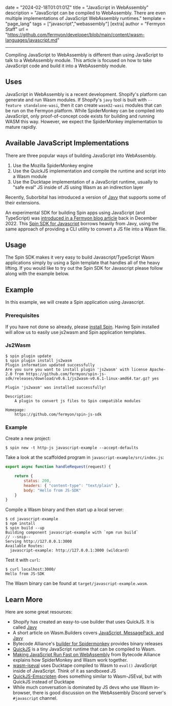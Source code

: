 date = "2024-02-18T01:01:01Z"
title = "JavaScript in WebAssembly"
description = "JavaScript can be compiled to WebAssembly. There are even multiple implementations of JavaScript WebAssembly runtimes."
template = "page_lang"
tags = ["javascript","webassembly"]
[extra]
author = "Fermyon Staff"
url = "https://github.com/fermyon/developer/blob/main/content/wasm-languages/javascript.md"

---

Compiling JavaScript to WebAssembly is different than using JavaScript to talk to a WebAssembly module. This article is focused on how to take JavaScript code and build it into a WebAssembly module.

## Uses

JavaScript in WebAssembly is a recent development. Shopify's platform can generate and run Wasm modules. If Shopify's `javy` tool is built with `--feature standalone-wasi`, then it can create `wasm32-wasi` modules that can be run on the Fermyon platform. While SpiderMonkey can be compiled into JavaScript, only proof-of-concept code exists for building and running WASM this way. However, we expect the SpiderMonkey implementation to mature rapidly.

## Available JavaScript Implementations

There are three popular ways of building JavaScript into WebAssembly.

1. Use the Mozilla SpiderMonkey engine
2. Use the QuickJS implementation and compile the runtime and script into a Wasm module
3. Use the Ducktape implementation of a JavaScript runtime, usually to "safe eval" JS inside of JS using Wasm as an indirection layer 

Recently, Suborbital has introduced a version of [Javy](https://github.com/suborbital/javy) that supports some of their extensions.

An experimental SDK for building Spin apps using JavaScript (and TypeScript) was [introduced in a Fermyon blog article](https://www.fermyon.com/blog/spin-js-sdk) back in December 2022. This [Spin SDK for Javascript](https://github.com/fermyon/spin-js-sdk) borrows heavily from Javy, using the same approach of providing a CLI utility to convert a JS file into a Wasm file.

## Usage

The Spin SDK makes it very easy to build Javascript/TypeScript Wasm applications simply by using a Spin template that handles all of the heavy lifting. If you would like to try out the Spin SDK for Javascript please follow along with the example below.

## Example

In this example, we will create a Spin application using Javascript.

### Prerequisites

If you have not done so already, please [install Spin](/spin/v2/install). Having Spin installed will allow us to easily use js2wasm and Spin application templates.

### Js2Wasm 

```console
$ spin plugin update
$ spin plugin install js2wasm
Plugin information updated successfully
Are you sure you want to install plugin 'js2wasm' with license Apache-2.0 from https://github.com/fermyon/spin-js-sdk/releases/download/v0.6.1/js2wasm-v0.6.1-linux-amd64.tar.gz? yes

Plugin 'js2wasm' was installed successfully!

Description:
	A plugin to convert js files to Spin compatible modules

Homepage:
	https://github.com/fermyon/spin-js-sdk
```

### Example

Create a new project:

```console
$ spin new -t http-js javascript-example --accept-defaults
```

Take a look at the scaffolded program in `javascript-example/src/index.js`:

```javascript
export async function handleRequest(request) {

    return {
        status: 200,
        headers: { "content-type": "text/plain" },
        body: "Hello from JS-SDK"
    }
}
```

Compile a Wasm binary and then start up a local server:

```console
$ cd javascript-example
$ npm install
$ spin build --up
Building component javascript-example with `npm run build`
// --snip--
Serving http://127.0.0.1:3000
Available Routes:
  javascript-example: http://127.0.0.1:3000 (wildcard)
```

Test it with `curl`:

```console
$ curl localhost:3000/
Hello from JS-SDK
```

The Wasm binary can be found at `target/javascript-example.wasm`.

## Learn More

Here are some great resources:

- Shopify has created an easy-to-use builder that uses QuickJS. It is called [Javy](https://github.com/Shopify/javy)
- A short article on Wasm.Builders covers [JavaScript, MessagePack, and Javy](https://www.wasm.builders/deepanshu1484/javascript-and-wasi-24k8)
- Bytecode Alliance's [builder for Spidermonkey](https://github.com/bytecodealliance/spidermonkey-wasm-build) provides binary releases
- [QuickJS](https://bellard.org/quickjs/) is a tiny JavaScript runtime that can be compiled to Wasm.
- [Making JavaScript Run Fast on WebAssembly](https://bytecodealliance.org/articles/making-javascript-run-fast-on-webassembly) from Bytecode Alliance explains how SpiderMonkey and Wasm work together.
- [wasm-jseval](https://github.com/maple3142/wasm-jseval) uses Ducktape compiled to Wasm to `eval()` JavaScript inside of JavaScript. Think of it as sandboxed JS
- [QuickJS-Emscripten](https://github.com/justjake/quickjs-emscripten) does something similar to Wasm-JSEval, but with QuickJS instead of Ducktape
- While much conversation is dominated by JS devs who use Wasm in-browser, there is good discussion on the WebAssembly Discord server's `#javascript` channel.
